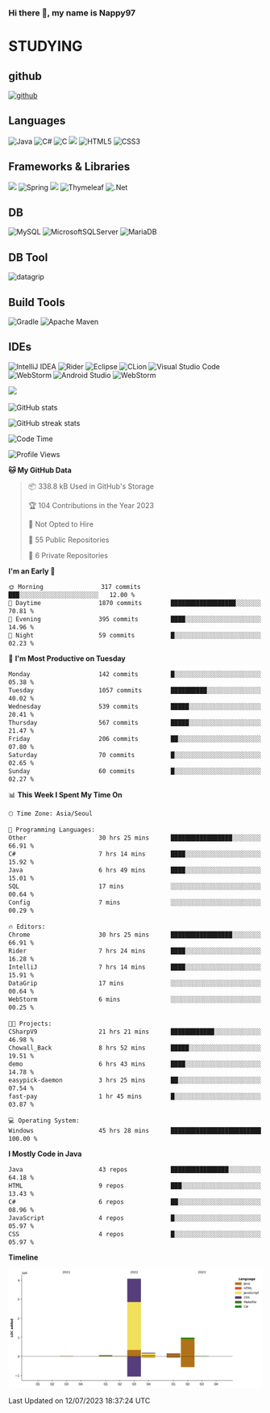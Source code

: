 ### Hi there 👋, my name is Nappy97

# STUDYING
## github
[<img src='https://cdn.jsdelivr.net/npm/simple-icons@3.0.1/icons/github.svg' alt='github' height='40'>](https://github.com/Nappy97)  

## Languages
![Java](https://img.shields.io/badge/java-%23ED8B00.svg?style=for-the-badge&logo=openjdk&logoColor=white) ![C#](https://img.shields.io/badge/c%23-%23239120.svg?style=for-the-badge&logo=c-sharp&logoColor=white) ![C](https://img.shields.io/badge/c-%2300599C.svg?style=for-the-badge&logo=c&logoColor=white) <img src="https://img.shields.io/badge/javascript-F7DF1E?style=for-the-badge&logo=javascript&logoColor=black"> ![HTML5](https://img.shields.io/badge/html5-%23E34F26.svg?style=for-the-badge&logo=html5&logoColor=white) ![CSS3](https://img.shields.io/badge/css3-%231572B6.svg?style=for-the-badge&logo=css3&logoColor=white)

## Frameworks & Libraries
<img src="https://img.shields.io/badge/bootstrap-7952B3?style=for-the-badge&logo=bootstrap&logoColor=white"> ![Spring](https://img.shields.io/badge/spring-%236DB33F.svg?style=for-the-badge&logo=spring&logoColor=white) <img src="https://img.shields.io/badge/jQuery-0769AD?style=for-the-badge&logo=jquery&logoColor=white"> ![Thymeleaf](https://img.shields.io/badge/Thymeleaf-%23005C0F.svg?style=for-the-badge&logo=Thymeleaf&logoColor=white) ![.Net](https://img.shields.io/badge/.NET-5C2D91?style=for-the-badge&logo=.net&logoColor=white)

## DB
![MySQL](https://img.shields.io/badge/mysql-%2300f.svg?style=for-the-badge&logo=mysql&logoColor=white) ![MicrosoftSQLServer](https://img.shields.io/badge/Microsoft%20SQL%20Server-CC2927?style=for-the-badge&logo=microsoft%20sql%20server&logoColor=white) ![MariaDB](https://img.shields.io/badge/MariaDB-003545?style=for-the-badge&logo=mariadb&logoColor=white)

## DB Tool
![datagrip](https://img.shields.io/badge/datagrip-9681EB?style=flat&logo=datagrip)

## Build Tools
![Gradle](https://img.shields.io/badge/Gradle-02303A.svg?style=for-the-badge&logo=Gradle&logoColor=white) ![Apache Maven](https://img.shields.io/badge/Apache%20Maven-C71A36?style=for-the-badge&logo=Apache%20Maven&logoColor=white)

## IDEs
![IntelliJ IDEA](https://img.shields.io/badge/IntelliJIDEA-000000.svg?style=for-the-badge&logo=intellij-idea&logoColor=white) ![Rider](https://img.shields.io/badge/Rider-000000.svg?style=for-the-badge&logo=Rider&logoColor=white&color=black&labelColor=crimson) ![Eclipse](https://img.shields.io/badge/Eclipse-FE7A16.svg?style=for-the-badge&logo=Eclipse&logoColor=white) ![CLion](https://img.shields.io/badge/CLion-black?style=for-the-badge&logo=clion&logoColor=white) ![Visual Studio Code](https://img.shields.io/badge/Visual%20Studio%20Code-0078d7.svg?style=for-the-badge&logo=visual-studio-code&logoColor=white) ![WebStorm](https://img.shields.io/badge/webstorm-143?style=for-the-badge&logo=webstorm&logoColor=white&color=black) ![Android Studio](https://img.shields.io/badge/Android%20Studio-3DDC84.svg?style=for-the-badge&logo=android-studio&logoColor=white) ![WebStorm](https://img.shields.io/badge/webstorm-143?style=for-the-badge&logo=webstorm&logoColor=white&color=black)

<div>
  <img  src="https://github-readme-stats.vercel.app/api/top-langs/?username=Nappy97&langs_count=8&exclude_repo=Example-deep-learning-from-scratch&layout=compact&line_height=24&hide_border=true&title_color=d88e82&card_width=280">
<div>
  
![GitHub stats](https://github-readme-stats.vercel.app/api?username=Nappy97&show_icons=true)  

![GitHub streak stats](https://github-readme-streak-stats.herokuapp.com/?user=Nappy97)  

<!--START_SECTION:waka-->
![Code Time](http://img.shields.io/badge/Code%20Time-183%20hrs%2015%20mins-blue)

![Profile Views](http://img.shields.io/badge/Profile%20Views-5-blue)

**🐱 My GitHub Data** 

> 📦 338.8 kB Used in GitHub's Storage 
 > 
> 🏆 104 Contributions in the Year 2023
 > 
> 🚫 Not Opted to Hire
 > 
> 📜 55 Public Repositories 
 > 
> 🔑 6 Private Repositories 
 > 
**I'm an Early 🐤** 

```text
🌞 Morning                317 commits         ███░░░░░░░░░░░░░░░░░░░░░░   12.00 % 
🌆 Daytime                1870 commits        ██████████████████░░░░░░░   70.81 % 
🌃 Evening                395 commits         ████░░░░░░░░░░░░░░░░░░░░░   14.96 % 
🌙 Night                  59 commits          █░░░░░░░░░░░░░░░░░░░░░░░░   02.23 % 
```
📅 **I'm Most Productive on Tuesday** 

```text
Monday                   142 commits         █░░░░░░░░░░░░░░░░░░░░░░░░   05.38 % 
Tuesday                  1057 commits        ██████████░░░░░░░░░░░░░░░   40.02 % 
Wednesday                539 commits         █████░░░░░░░░░░░░░░░░░░░░   20.41 % 
Thursday                 567 commits         █████░░░░░░░░░░░░░░░░░░░░   21.47 % 
Friday                   206 commits         ██░░░░░░░░░░░░░░░░░░░░░░░   07.80 % 
Saturday                 70 commits          █░░░░░░░░░░░░░░░░░░░░░░░░   02.65 % 
Sunday                   60 commits          █░░░░░░░░░░░░░░░░░░░░░░░░   02.27 % 
```


📊 **This Week I Spent My Time On** 

```text
🕑︎ Time Zone: Asia/Seoul

💬 Programming Languages: 
Other                    30 hrs 25 mins      █████████████████░░░░░░░░   66.91 % 
C#                       7 hrs 14 mins       ████░░░░░░░░░░░░░░░░░░░░░   15.92 % 
Java                     6 hrs 49 mins       ████░░░░░░░░░░░░░░░░░░░░░   15.01 % 
SQL                      17 mins             ░░░░░░░░░░░░░░░░░░░░░░░░░   00.64 % 
Config                   7 mins              ░░░░░░░░░░░░░░░░░░░░░░░░░   00.29 % 

🔥 Editors: 
Chrome                   30 hrs 25 mins      █████████████████░░░░░░░░   66.91 % 
Rider                    7 hrs 24 mins       ████░░░░░░░░░░░░░░░░░░░░░   16.28 % 
IntelliJ                 7 hrs 14 mins       ████░░░░░░░░░░░░░░░░░░░░░   15.91 % 
DataGrip                 17 mins             ░░░░░░░░░░░░░░░░░░░░░░░░░   00.64 % 
WebStorm                 6 mins              ░░░░░░░░░░░░░░░░░░░░░░░░░   00.25 % 

🐱‍💻 Projects: 
CSharpV9                 21 hrs 21 mins      ████████████░░░░░░░░░░░░░   46.98 % 
Chowall_Back             8 hrs 52 mins       █████░░░░░░░░░░░░░░░░░░░░   19.51 % 
demo                     6 hrs 43 mins       ████░░░░░░░░░░░░░░░░░░░░░   14.78 % 
easypick-daemon          3 hrs 25 mins       ██░░░░░░░░░░░░░░░░░░░░░░░   07.54 % 
fast-pay                 1 hr 45 mins        █░░░░░░░░░░░░░░░░░░░░░░░░   03.87 % 

💻 Operating System: 
Windows                  45 hrs 28 mins      █████████████████████████   100.00 % 
```

**I Mostly Code in Java** 

```text
Java                     43 repos            ████████████████░░░░░░░░░   64.18 % 
HTML                     9 repos             ███░░░░░░░░░░░░░░░░░░░░░░   13.43 % 
C#                       6 repos             ██░░░░░░░░░░░░░░░░░░░░░░░   08.96 % 
JavaScript               4 repos             █░░░░░░░░░░░░░░░░░░░░░░░░   05.97 % 
CSS                      4 repos             █░░░░░░░░░░░░░░░░░░░░░░░░   05.97 % 
```



**Timeline**

![Lines of Code chart](https://raw.githubusercontent.com/Nappy97/Nappy97/main/assets/bar_graph.png)


 Last Updated on 12/07/2023 18:37:24 UTC
<!--END_SECTION:waka-->
